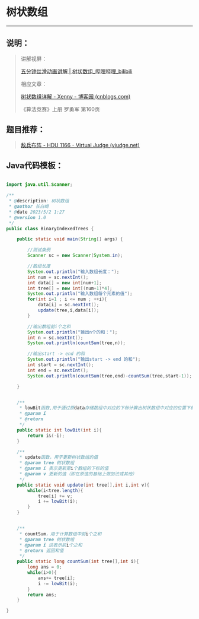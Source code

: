 # 树状数组

---

## 说明：

> 讲解视屏：
>
> [五分钟丝滑动画讲解 | 树状数组_哔哩哔哩_bilibili](https://www.bilibili.com/video/BV1ce411u7qP/?spm_id_from=333.337.search-card.all.click&vd_source=fbdc4dced00d004504f57fb2f6de726b)
>
> 相应文章：
>
> [树状数组详解 - Xenny - 博客园 (cnblogs.com)](https://www.cnblogs.com/xenny/p/9739600.html)
>
> 《算法竞赛》上册 罗勇军 第160页

## 题目推荐：

> [敌兵布阵 - HDU 1166 - Virtual Judge (vjudge.net)](https://vjudge.net/problem/HDU-1166)
>
> 

## Java代码模板：

```java

import java.util.Scanner;

/**
 * @description: 树状数组
 * @author 长白崎
 * @date 2023/5/2 1:27
 * @version 1.0
 */
public class BinaryIndexedTrees {

    public static void main(String[] args) {

        //测试条例
        Scanner sc = new Scanner(System.in);

        //数组长度
        System.out.println("输入数组长度：");
        int num = sc.nextInt();
        int data[] = new int[num+1];
        int tree[] = new int[(num+1)*4];
        System.out.println("输入数组每个元素的值");
        for(int i=1 ; i <= num ; ++i){
            data[i] = sc.nextInt();
            update(tree,i,data[i]);
        }

        //输出数组前i个之和
        System.out.println("输出n个的和：");
        int n = sc.nextInt();
        System.out.println(countSum(tree,n));

        //输出start -> end 的和
        System.out.println("输出start -> end 的和");
        int start = sc.nextInt();
        int end = sc.nextInt();
        System.out.println(countSum(tree,end)-countSum(tree,start-1));

    }


    /**
     * lowBit函数,用于通过原data存储数组中对应的下标计算出树状数组中对应的位置下标。
     * @param i
     * @return
     */
    public static int lowBit(int i){
        return i&(-i);
    }

    /**
     * update函数，用于更新树状数组的值
     * @param tree 树状数组
     * @param i 表示更新第i个数组的下标的值
     * @param v 更新的值（即在原值的基础上做加法或其他）
     */
    public static void update(int tree[],int i,int v){
        while(i<tree.length){
            tree[i] += v;
            i += lowBit(i);
        }
    }


    /**
     * countSum，用于计算数组中前i个之和
     * @param tree 树状数组
     * @param i 这表示前i个之和
     * @return 返回和值
     */
    public static long countSum(int tree[],int i){
        long ans = 0;
        while(i>0){
            ans+= tree[i];
            i -= lowBit(i);
        }
        return ans;
    }

}

```

